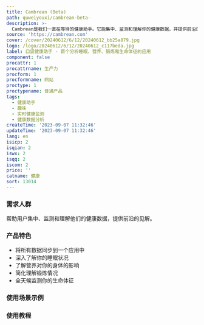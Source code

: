 ```yaml
---
title: Cambrean (Beta)
path: quweiyouxi/cambrean-beta-
description: >-
  Cambrean是我们一直在等待的健康助手。它能集中、监测和理解你的健康数据，并提供前沿的见解。我们的分析是首屈一指的，帮助你找出数字背后的真相。忘记分数，了解实际情况。
source: 'https://cambrean.com'
cover: /cover/20240612/6/12/20240612_bb25a879.jpg
logo: /logo/20240612/6/12/20240612_c117beda.jpg
label: 口袋健康助手 - 首个分析睡眠、营养、锻炼和生命体征的应用
component: false
procattr: 1
procattrname: 生产力
procform: 1
procformname: 网站
proctype: 1
proctypename: 普通产品
tags:
  - 健康助手
  - 趣味
  - 实时健康监测
  - 健康数据分析
createTime: '2023-09-07 11:32:46'
updateTime: '2023-09-07 11:32:46'
lang: en
isicp: 2
isqian: 2
iswx: 2
isqq: 2
iscom: 2
price: ''
catname: 健康
sort: 13014
---
```




### 需求人群
帮助用户集中、监测和理解他们的健康数据，提供前沿的见解。

### 产品特色
- 将所有数据同步到一个应用中
- 深入了解你的睡眠状况
- 了解营养对你的身体的影响
- 简化理解锻炼情况
- 全天候监测你的生命体征

### 使用场景示例


### 使用教程


  

